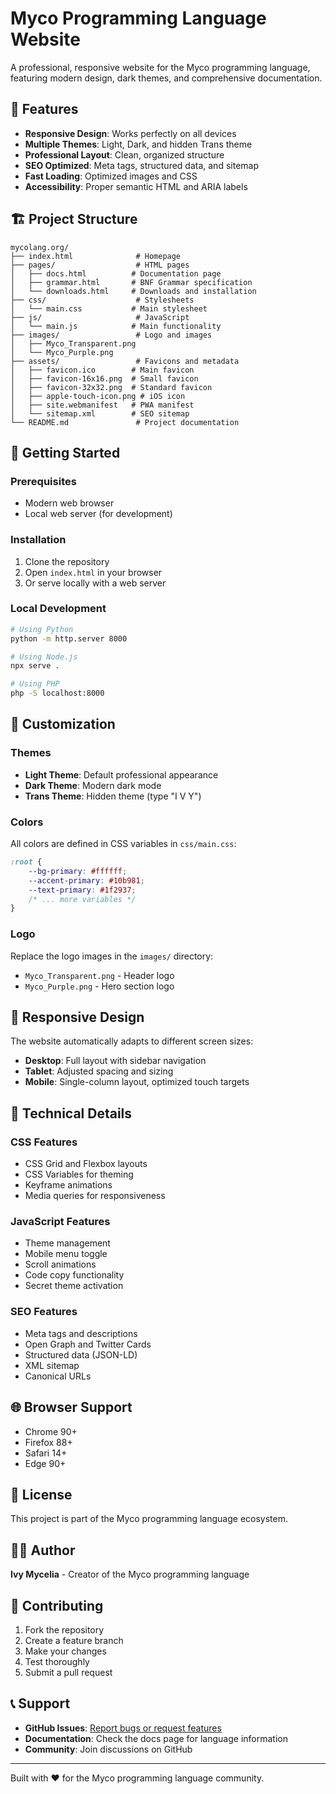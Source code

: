 # Myco Programming Language Website

A professional, responsive website for the Myco programming language, featuring modern design, dark themes, and comprehensive documentation.

## 🌟 Features

- **Responsive Design**: Works perfectly on all devices
- **Multiple Themes**: Light, Dark, and hidden Trans theme
- **Professional Layout**: Clean, organized structure
- **SEO Optimized**: Meta tags, structured data, and sitemap
- **Fast Loading**: Optimized images and CSS
- **Accessibility**: Proper semantic HTML and ARIA labels

## 🏗️ Project Structure

```
mycolang.org/
├── index.html              # Homepage
├── pages/                  # HTML pages
│   ├── docs.html          # Documentation page
│   ├── grammar.html       # BNF Grammar specification
│   └── downloads.html     # Downloads and installation
├── css/                    # Stylesheets
│   └── main.css           # Main stylesheet
├── js/                     # JavaScript
│   └── main.js            # Main functionality
├── images/                 # Logo and images
│   ├── Myco_Transparent.png
│   └── Myco_Purple.png
├── assets/                 # Favicons and metadata
│   ├── favicon.ico        # Main favicon
│   ├── favicon-16x16.png  # Small favicon
│   ├── favicon-32x32.png  # Standard favicon
│   ├── apple-touch-icon.png # iOS icon
│   ├── site.webmanifest   # PWA manifest
│   └── sitemap.xml        # SEO sitemap
└── README.md               # Project documentation
```

## 🚀 Getting Started

### Prerequisites
- Modern web browser
- Local web server (for development)

### Installation
1. Clone the repository
2. Open `index.html` in your browser
3. Or serve locally with a web server

### Local Development
```bash
# Using Python
python -m http.server 8000

# Using Node.js
npx serve .

# Using PHP
php -S localhost:8000
```

## 🎨 Customization

### Themes
- **Light Theme**: Default professional appearance
- **Dark Theme**: Modern dark mode
- **Trans Theme**: Hidden theme (type "I V Y")

### Colors
All colors are defined in CSS variables in `css/main.css`:
```css
:root {
    --bg-primary: #ffffff;
    --accent-primary: #10b981;
    --text-primary: #1f2937;
    /* ... more variables */
}
```

### Logo
Replace the logo images in the `images/` directory:
- `Myco_Transparent.png` - Header logo
- `Myco_Purple.png` - Hero section logo

## 📱 Responsive Design

The website automatically adapts to different screen sizes:
- **Desktop**: Full layout with sidebar navigation
- **Tablet**: Adjusted spacing and sizing
- **Mobile**: Single-column layout, optimized touch targets

## 🔧 Technical Details

### CSS Features
- CSS Grid and Flexbox layouts
- CSS Variables for theming
- Keyframe animations
- Media queries for responsiveness

### JavaScript Features
- Theme management
- Mobile menu toggle
- Scroll animations
- Code copy functionality
- Secret theme activation

### SEO Features
- Meta tags and descriptions
- Open Graph and Twitter Cards
- Structured data (JSON-LD)
- XML sitemap
- Canonical URLs

## 🌐 Browser Support

- Chrome 90+
- Firefox 88+
- Safari 14+
- Edge 90+

## 📄 License

This project is part of the Myco programming language ecosystem.

## 👨‍💻 Author

**Ivy Mycelia** - Creator of the Myco programming language

## 🤝 Contributing

1. Fork the repository
2. Create a feature branch
3. Make your changes
4. Test thoroughly
5. Submit a pull request

## 📞 Support

- **GitHub Issues**: [Report bugs or request features](https://github.com/IvyMycelia/Myco/issues)
- **Documentation**: Check the docs page for language information
- **Community**: Join discussions on GitHub

---

Built with ❤️ for the Myco programming language community.
